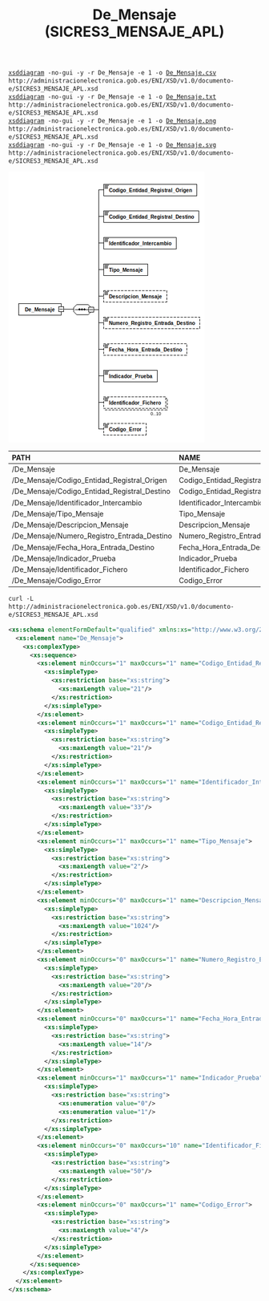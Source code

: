 ﻿---
title: De_Mensaje (SICRES3_MENSAJE_APL)
summary: "Fuente: [administracionelectronica.gob.es/ENI/XSD/v1.0/documento-e/SICRES3_MENSAJE_APL.xsd](http://administracionelectronica.gob.es/ENI/XSD/v1.0/documento-e/SICRES3_MENSAJE_APL.xsd)"
---

<div class="widthscroll" id="De_Mensaje">
<pre><code><a href="http://regis.cosnier.free.fr/?page=XSDDiagram">xsddiagram</a> -no-gui -y -r De_Mensaje -e 1 -o <a href="SICRES3_MENSAJE_APL/De_Mensaje.csv">De_Mensaje.csv</a> http://administracionelectronica.gob.es/ENI/XSD/v1.0/documento-e/SICRES3_MENSAJE_APL.xsd
<a href="http://regis.cosnier.free.fr/?page=XSDDiagram">xsddiagram</a> -no-gui -y -r De_Mensaje -e 1 -o <a href="SICRES3_MENSAJE_APL/De_Mensaje.txt">De_Mensaje.txt</a> http://administracionelectronica.gob.es/ENI/XSD/v1.0/documento-e/SICRES3_MENSAJE_APL.xsd
<a href="http://regis.cosnier.free.fr/?page=XSDDiagram">xsddiagram</a> -no-gui -y -r De_Mensaje -e 1 -o <a href="SICRES3_MENSAJE_APL/De_Mensaje.png">De_Mensaje.png</a> http://administracionelectronica.gob.es/ENI/XSD/v1.0/documento-e/SICRES3_MENSAJE_APL.xsd
<a href="http://regis.cosnier.free.fr/?page=XSDDiagram">xsddiagram</a> -no-gui -y -r De_Mensaje -e 1 -o <a href="SICRES3_MENSAJE_APL/De_Mensaje.svg">De_Mensaje.svg</a> http://administracionelectronica.gob.es/ENI/XSD/v1.0/documento-e/SICRES3_MENSAJE_APL.xsd
</code></pre>
</div>

![Diagrama de De_Mensaje (SICRES3_MENSAJE_APL.xsd)](SICRES3_MENSAJE_APL/De_Mensaje.png)

| PATH | NAME | TYPE |
|:----|:----|:----|
| /De_Mensaje | De_Mensaje | element |
| /De_Mensaje/Codigo_Entidad_Registral_Origen | Codigo_Entidad_Registral_Origen | element |
| /De_Mensaje/Codigo_Entidad_Registral_Destino | Codigo_Entidad_Registral_Destino | element |
| /De_Mensaje/Identificador_Intercambio | Identificador_Intercambio | element |
| /De_Mensaje/Tipo_Mensaje | Tipo_Mensaje | element |
| /De_Mensaje/Descripcion_Mensaje | Descripcion_Mensaje | element |
| /De_Mensaje/Numero_Registro_Entrada_Destino | Numero_Registro_Entrada_Destino | element |
| /De_Mensaje/Fecha_Hora_Entrada_Destino | Fecha_Hora_Entrada_Destino | element |
| /De_Mensaje/Indicador_Prueba | Indicador_Prueba | element |
| /De_Mensaje/Identificador_Fichero | Identificador_Fichero | element |
| /De_Mensaje/Codigo_Error | Codigo_Error | element |

```console
curl -L http://administracionelectronica.gob.es/ENI/XSD/v1.0/documento-e/SICRES3_MENSAJE_APL.xsd
```
```xml
<xs:schema elementFormDefault="qualified" xmlns:xs="http://www.w3.org/2001/XMLSchema">
  <xs:element name="De_Mensaje">
    <xs:complexType>
      <xs:sequence>
        <xs:element minOccurs="1" maxOccurs="1" name="Codigo_Entidad_Registral_Origen">
          <xs:simpleType>
            <xs:restriction base="xs:string">
              <xs:maxLength value="21"/>
            </xs:restriction>
          </xs:simpleType>
        </xs:element>
        <xs:element minOccurs="1" maxOccurs="1" name="Codigo_Entidad_Registral_Destino">
          <xs:simpleType>
            <xs:restriction base="xs:string">
              <xs:maxLength value="21"/>
            </xs:restriction>
          </xs:simpleType>
        </xs:element>
        <xs:element minOccurs="1" maxOccurs="1" name="Identificador_Intercambio">
          <xs:simpleType>
            <xs:restriction base="xs:string">
              <xs:maxLength value="33"/>
            </xs:restriction>
          </xs:simpleType>
        </xs:element>
        <xs:element minOccurs="1" maxOccurs="1" name="Tipo_Mensaje">
          <xs:simpleType>
            <xs:restriction base="xs:string">
              <xs:maxLength value="2"/>
            </xs:restriction>
          </xs:simpleType>
        </xs:element>
        <xs:element minOccurs="0" maxOccurs="1" name="Descripcion_Mensaje">
          <xs:simpleType>
            <xs:restriction base="xs:string">
              <xs:maxLength value="1024"/>
            </xs:restriction>
          </xs:simpleType>
        </xs:element>
        <xs:element minOccurs="0" maxOccurs="1" name="Numero_Registro_Entrada_Destino">
          <xs:simpleType>
            <xs:restriction base="xs:string">
              <xs:maxLength value="20"/>
            </xs:restriction>
          </xs:simpleType>
        </xs:element>
        <xs:element minOccurs="0" maxOccurs="1" name="Fecha_Hora_Entrada_Destino">
          <xs:simpleType>
            <xs:restriction base="xs:string">
              <xs:maxLength value="14"/>
            </xs:restriction>
          </xs:simpleType>
        </xs:element>
        <xs:element minOccurs="1" maxOccurs="1" name="Indicador_Prueba">
          <xs:simpleType>
            <xs:restriction base="xs:string">
              <xs:enumeration value="0"/>
              <xs:enumeration value="1"/>
            </xs:restriction>
          </xs:simpleType>
        </xs:element>
        <xs:element minOccurs="0" maxOccurs="10" name="Identificador_Fichero">
          <xs:simpleType>
            <xs:restriction base="xs:string">
              <xs:maxLength value="50"/>
            </xs:restriction>
          </xs:simpleType>
        </xs:element>
        <xs:element minOccurs="0" maxOccurs="1" name="Codigo_Error">
          <xs:simpleType>
            <xs:restriction base="xs:string">
              <xs:maxLength value="4"/>
            </xs:restriction>
          </xs:simpleType>
        </xs:element>
      </xs:sequence>
    </xs:complexType>
  </xs:element>
</xs:schema>
```